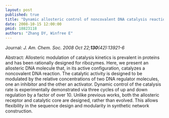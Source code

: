 ```yaml
---
layout: post
published: true
title: "Dynamic allosteric control of noncovalent DNA catalysis reactions."
date: 2008-10-15 12:00:00
pmid: 18823118
authors: "Zhang DY, Winfree E"
---
```


Journal: *J. Am. Chem. Soc. 2008 Oct 22;**130**(42):13921-6*

Abstract: Allosteric modulation of catalysis kinetics is prevalent in proteins and has been rationally designed for ribozymes. Here, we present an allosteric DNA molecule that, in its active configuration, catalyzes a noncovalent DNA reaction. The catalytic activity is designed to be modulated by the relative concentrations of two DNA regulator molecules, one an inhibitor and the other an activator. Dynamic control of the catalysis rate is experimentally demonstrated via three cycles of up and down regulation by a factor of over 10. Unlike previous works, both the allosteric receptor and catalytic core are designed, rather than evolved. This allows flexibility in the sequence design and modularity in synthetic network construction.


